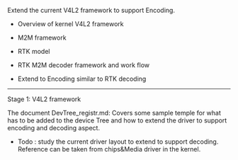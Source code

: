 Extend the current V4L2 framework to support Encoding.

- Overview of kernel V4L2 framework
- M2M framework 
- RTK model
- RTK M2M decoder framework and work flow

- Extend to Encoding similar to RTK decoding 

----
Stage 1: V4L2 framework

The document DevTree_registr.md:
    Covers some sample temple for what has to be added to the device Tree
    and how to extend the driver to support encoding and decoding aspect.

- Todo : study the current driver layout to extend to support decoding.
Reference can be taken from chips&Media driver in the kernel.

